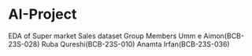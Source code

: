 # AI-Project
EDA of Super market Sales dataset
Group Members
Umm e Aimon(BCB-23S-028)
Ruba Qureshi(BCB-23S-010)
Anamta Irfan(BCB-23S-036)
